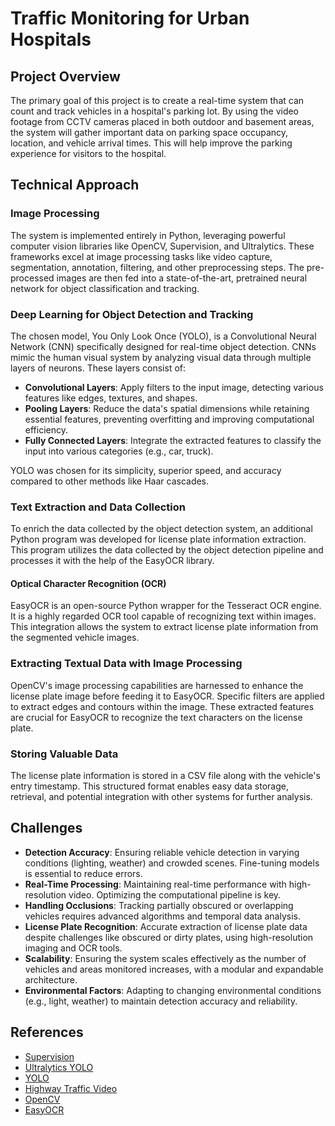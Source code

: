 # Traffic Monitoring for Urban Hospitals

## Project Overview
The primary goal of this project is to create a real-time system that can count and track vehicles in a hospital's parking lot. By using the video footage from CCTV cameras placed in both outdoor and basement areas, the system will gather important data on parking space occupancy, location, and vehicle arrival times. This will help improve the parking experience for visitors to the hospital.

## Technical Approach

### Image Processing
The system is implemented entirely in Python, leveraging powerful computer vision libraries like OpenCV, Supervision, and Ultralytics. These frameworks excel at image processing tasks like video capture, segmentation, annotation, filtering, and other preprocessing steps. The pre-processed images are then fed into a state-of-the-art, pretrained neural network for object classification and tracking.

### Deep Learning for Object Detection and Tracking
The chosen model, You Only Look Once (YOLO), is a Convolutional Neural Network (CNN) specifically designed for real-time object detection. CNNs mimic the human visual system by analyzing visual data through multiple layers of neurons. These layers consist of:

- **Convolutional Layers**: Apply filters to the input image, detecting various features like edges, textures, and shapes.
- **Pooling Layers**: Reduce the data's spatial dimensions while retaining essential features, preventing overfitting and improving computational efficiency.
- **Fully Connected Layers**: Integrate the extracted features to classify the input into various categories (e.g., car, truck).

YOLO was chosen for its simplicity, superior speed, and accuracy compared to other methods like Haar cascades.

### Text Extraction and Data Collection
To enrich the data collected by the object detection system, an additional Python program was developed for license plate information extraction. This program utilizes the data collected by the object detection pipeline and processes it with the help of the EasyOCR library.

#### Optical Character Recognition (OCR)
EasyOCR is an open-source Python wrapper for the Tesseract OCR engine. It is a highly regarded OCR tool capable of recognizing text within images. This integration allows the system to extract license plate information from the segmented vehicle images.

### Extracting Textual Data with Image Processing
OpenCV's image processing capabilities are harnessed to enhance the license plate image before feeding it to EasyOCR. Specific filters are applied to extract edges and contours within the image. These extracted features are crucial for EasyOCR to recognize the text characters on the license plate.

### Storing Valuable Data
The license plate information is stored in a CSV file along with the vehicle's entry timestamp. This structured format enables easy data storage, retrieval, and potential integration with other systems for further analysis.

## Challenges
- **Detection Accuracy**: Ensuring reliable vehicle detection in varying conditions (lighting, weather) and crowded scenes. Fine-tuning models is essential to reduce errors.
- **Real-Time Processing**: Maintaining real-time performance with high-resolution video. Optimizing the computational pipeline is key.
- **Handling Occlusions**: Tracking partially obscured or overlapping vehicles requires advanced algorithms and temporal data analysis.
- **License Plate Recognition**: Accurate extraction of license plate data despite challenges like obscured or dirty plates, using high-resolution imaging and OCR tools.
- **Scalability**: Ensuring the system scales effectively as the number of vehicles and areas monitored increases, with a modular and expandable architecture.
- **Environmental Factors**: Adapting to changing environmental conditions (e.g., light, weather) to maintain detection accuracy and reliability.

## References
- [Supervision](https://supervision.roboflow.com/latest/)
- [Ultralytics YOLO](https://docs.ultralytics.com/)
- [YOLO](https://pjreddie.com/darknet/yolo/)
- [Highway Traffic Video](https://github.com/raspberry-pi-maker/NVIDIA-Jetson/blob/master/XavierNXYOLOv8/highway_traffic.mp4)
- [OpenCV](https://pypi.org/project/opencv-python/)
- [EasyOCR](https://github.com/JaidedAI/EasyOCR)
